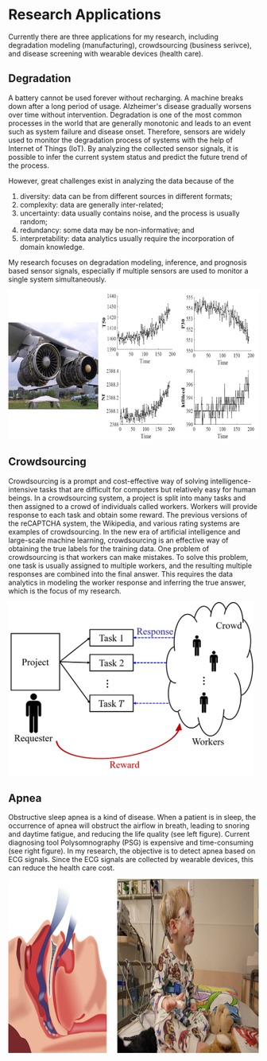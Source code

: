 # Research Applications
Currently there are three applications for my research, including degradation modeling (manufacturing), crowdsourcing (business serivce), and disease screening with wearable devices (health care). 
## Degradation
A battery cannot be used forever without recharging. A machine breaks down after a long period of usage. Alzheimer's disease gradually worsens over time without intervention. Degradation is one of the most common processes in the world that are generally monotonic and leads to an event such as system failure and disease onset. Therefore, sensors are widely used to monitor the degradation process of systems with the help of Internet of Things (IoT). By analyzing the collected sensor signals, it is possible to infer the current system status and predict the future trend of the process.

However, great challenges exist in analyzing the data because of the
1) diversity: data can be from different sources in different formats;
2) complexity: data are generally inter-related;
3) uncertainty: data usually contains noise, and the process is usually random;
4) redundancy: some data may be non-informative; and
5) interpretability: data analytics usually require the incorporation of domain knowledge.

My research focuses on degradation modeling, inference, and prognosis based sensor signals, especially if multiple sensors are used to monitor a single system simultaneously.

<img src="./degradation.png" alt="" height="300" class="center_img">

## Crowdsourcing
Crowdsourcing is a prompt and cost-effective way of solving intelligence-intensive tasks that are difficult for computers but relatively easy for human beings. In a crowdsourcing system, a project is split into many tasks and then assigned to a crowd of individuals called workers. Workers will provide response to each task and obtain some reward. The previous versions of the reCAPTCHA system, the Wikipedia, and various rating systems are examples of crowdsourcing. In the new era of artificial intelligence and large-scale machine learning, crowdsourcing is an effective way of obtaining the true labels for the training data. One problem of crowdsourcing is that workers can make mistakes. To solve this problem, one task is usually assigned to multiple workers, and the resulting multiple responses are combined into the final answer. This requires the data analytics in modeling the worker response and inferring the true answer, which is the focus of my research.

<img src="./crowdsourcing.png" alt="" height="350" class="center_img">

## Apnea
Obstructive sleep apnea is a kind of disease. When a patient is in sleep, the occurrence of apnea will obstruct the airflow in breath, leading to snoring and daytime fatigue, and reducing the life quality (see left figure). Current diagnosing tool Polysomnography (PSG) is expensive and time-consuming (see right figure). In my research, the objective is to detect apnea based on ECG signals. Since the ECG signals are collected by wearable devices, this can reduce the health care cost.

<img src="./apnea.png" alt="" height="350" class="center_img">